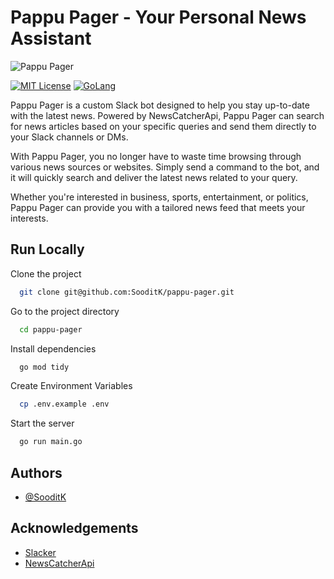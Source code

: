 
# Pappu Pager - Your Personal News Assistant

![Pappu Pager](https://i.imgur.com/u2zldfb.png)

[![MIT License](https://img.shields.io/badge/License-MIT-green.svg)](https://choosealicense.com/licenses/mit/)
[![GoLang](https://img.shields.io/github/go-mod/go-version/SooditK/pappu-pager/main)]()

Pappu Pager is a custom Slack bot designed to help you stay up-to-date with the latest news. Powered by NewsCatcherApi, Pappu Pager can search for news articles based on your specific queries and send them directly to your Slack channels or DMs.

With Pappu Pager, you no longer have to waste time browsing through various news sources or websites. Simply send a command to the bot, and it will quickly search and deliver the latest news related to your query.

Whether you're interested in business, sports, entertainment, or politics, Pappu Pager can provide you with a tailored news feed that meets your interests.

## Run Locally

Clone the project

```bash
  git clone git@github.com:SooditK/pappu-pager.git
```

Go to the project directory

```bash
  cd pappu-pager
```

Install dependencies

```bash
  go mod tidy
```
Create Environment Variables

```bash
  cp .env.example .env
```

Start the server

```bash
  go run main.go
```


## Authors

- [@SooditK](https://www.github.com/SooditK)


## Acknowledgements

 - [Slacker](https://github.com/shomali11/slacker)
 - [NewsCatcherApi](https://newscatcherapi.com/)

